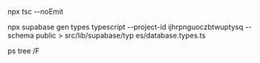 npx tsc --noEmit

npx supabase gen types typescript --project-id ijhrpnguoczbtwuptysq --schema public > src/lib/supabase/typ
es/database.types.ts

ps tree /F
